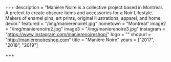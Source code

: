 +++
description = "Manière Noire is a collective project based in Montréal. A pretext to create obscure items and accessories for a Noir Lifestyle. Makers of enamel pins, art prints, original illustrations, apparel, and home decor.⁣"
featured = "/img/manierenoire1.jpg"
hometown = "Montreal"
image2 = "/img/manierenoire2.jpg"
image3 = "/img/manierenoire3.jpg"
instagram = "https://www.instagram.com/manierenoireshop/"
logo = ""
shopurl = "http://manierenoireshop.com"
title = "Manière Noire"
years = ["2017", "2018", "2019"]

+++
